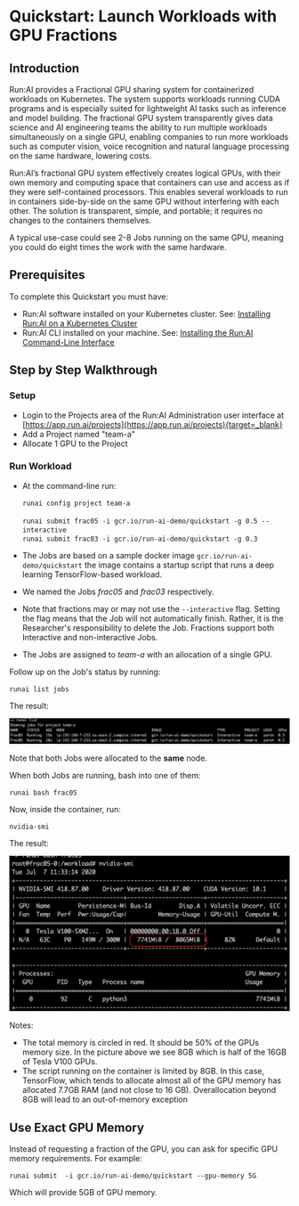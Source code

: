 # Quickstart: Launch Workloads with GPU Fractions

## Introduction

Run:AI provides a Fractional GPU sharing system for containerized workloads on Kubernetes. The system supports workloads running CUDA programs and is especially suited for lightweight AI tasks such as inference and model building. The fractional GPU system transparently gives data science and AI engineering teams the ability to run multiple workloads simultaneously on a single GPU, enabling companies to run more workloads such as computer vision, voice recognition and natural language processing on the same hardware, lowering costs.

Run:AI’s fractional GPU system effectively creates logical GPUs, with their own memory and computing space that containers can use and access as if they were self-contained processors. This enables several workloads to run in containers side-by-side on the same GPU without interfering with each other. The solution is transparent, simple, and portable; it requires no changes to the containers themselves.

A typical use-case could see 2-8 Jobs running on the same GPU, meaning you could do eight times the work with the same hardware. 

## Prerequisites

To complete this Quickstart you must have:

*   Run:AI software installed on your Kubernetes cluster. See: [Installing Run:AI on a Kubernetes Cluster](../../Administrator/runai-setup/installation-types.md)
*   Run:AI CLI installed on your machine. See: [Installing the Run:AI Command-Line Interface](../../Administrator/Researcher-Setup/cli-install.md)

## Step by Step Walkthrough

### Setup

*  Login to the Projects area of the Run:AI Administration user interface at [https://app.run.ai/projects](https://app.run.ai/projects){target=_blank}
*   Add a Project named "team-a"
*   Allocate 1 GPU to the Project

### Run Workload

*   At the command-line run:

        runai config project team-a

        runai submit frac05 -i gcr.io/run-ai-demo/quickstart -g 0.5 --interactive
        runai submit frac03 -i gcr.io/run-ai-demo/quickstart -g 0.3 

*   The Jobs are based on a sample docker image ``gcr.io/run-ai-demo/quickstart`` the image contains a startup script that runs a deep learning TensorFlow-based workload.
*   We named the Jobs _frac05_ and _frac03_ respectively. 
*   Note that fractions may or may not use the ``--interactive`` flag. Setting the flag means that the Job will not automatically finish. Rather, it is the Researcher's responsibility to delete the Job. Fractions support both Interactive and non-interactive Jobs. 
*   The Jobs are assigned to _team-a_ with an allocation of a single GPU. 

Follow up on the Job's status by running:

    runai list jobs

The result:

![mceclip30.png](img/mceclip30.png)

Note that both Jobs were allocated to the __same__ node.

When both Jobs are running, bash into one of them:

    runai bash frac05

 Now, inside the container,  run: 

    nvidia-smi

The result:

![mceclip32.png](img/mceclip32.png)

Notes:

*   The total memory is circled in red. It should be 50% of the GPUs memory size. In the picture above we see 8GB which is half of the 16GB of Tesla V100 GPUs.
*   The script running on the container is limited by 8GB. In this case, TensorFlow, which tends to allocate almost all of the GPU memory has allocated 7.7GB RAM (and not close to 16 GB). Overallocation beyond 8GB will lead to an out-of-memory exception 

## Use Exact GPU Memory

Instead of requesting a fraction of the GPU, you can ask for specific GPU memory requirements. For example:

```
runai submit  -i gcr.io/run-ai-demo/quickstart --gpu-memory 5G

```

Which will provide 5GB of GPU memory. 
